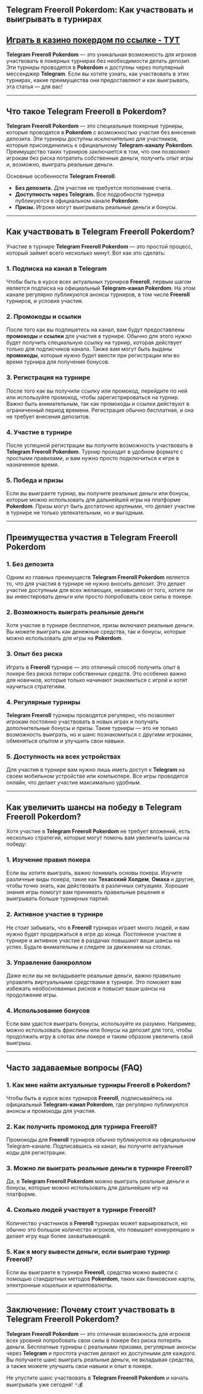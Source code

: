 ## Telegram Freeroll Pokerdom: Как участвовать и выигрывать в турнирах

## [**Играть в казино покердом по ссылке - ТУТ**](https://brandplay.link/FwVc4f)

**Telegram Freeroll Pokerdom** — это уникальная возможность для игроков участвовать в покерных турнирах без необходимости делать депозит. Эти турниры проводятся в **Pokerdom** и доступны через популярный мессенджер **Telegram**. Если вы хотите узнать, как участвовать в этих турнирах, какие преимущества они предоставляют и как выигрывать, эта статья — для вас!

***

## Что такое Telegram Freeroll в Pokerdom?

**Telegram Freeroll Pokerdom** — это специальные покерные турниры, которые проводятся в **Pokerdom** с возможностью участия без внесения депозита. Эти турниры доступны исключительно для участников, которые присоединились к официальному **Telegram-каналу** **Pokerdom**. Преимущество таких турниров заключается в том, что они позволяют игрокам без риска потратить собственные деньги, получить опыт игры и, возможно, выиграть реальные деньги.

Основные особенности **Telegram Freeroll**:

* **Без депозита.** Для участия не требуется пополнение счета.
* **Доступность через Telegram.** Все подробности турнира публикуются в официальном канале **Pokerdom**.
* **Призы.** Игроки могут выигрывать реальные деньги и бонусы.

***

## Как участвовать в Telegram Freeroll Pokerdom?

Участие в турнире **Telegram Freeroll Pokerdom** — это простой процесс, который займет всего несколько минут. Вот как это сделать:

### 1. **Подписка на канал в Telegram**

Чтобы быть в курсе всех актуальных турниров **Freeroll**, первым шагом является подписка на официальный **Telegram-канал Pokerdom**. На этом канале регулярно публикуются анонсы турниров, в том числе **Freeroll** турниров, и условия участия.

### 2. **Промокоды и ссылки**

После того как вы подпишетесь на канал, вам будут предоставлены **промокоды** и **ссылки** для участия в турнире. Обычно для этого нужно будет получить специальную ссылку на турнир, которая действует только для подписчиков канала. Также вам могут быть выданы **промокоды**, которые нужно будет ввести при регистрации или во время турнира для получения бонусов.

### 3. **Регистрация на турнире**

После того как вы получили ссылку или промокод, перейдите по ней или используйте промокод, чтобы зарегистрироваться на турнир. Важно быть внимательным, так как промокоды и ссылки действуют в ограниченный период времени. Регистрация обычно бесплатная, и она не требует внесения депозитов.

### 4. **Участие в турнире**

После успешной регистрации вы получите возможность участвовать в **Telegram Freeroll Pokerdom**. Турнир проходит в удобном формате с простыми правилами, и вам нужно просто подключиться к игре в назначенное время.

### 5. **Победа и призы**

Если вы выиграете турнир, вы получите реальные деньги или бонусы, которые можно использовать для дальнейшей игры на платформе **Pokerdom**. Призы могут быть достаточно крупными, что делает участие в турнире не только увлекательным, но и выгодным.

***

## Преимущества участия в Telegram Freeroll Pokerdom

### 1. **Без депозита**

Одним из главных преимуществ **Telegram Freeroll Pokerdom** является то, что для участия в турнире не нужно вносить депозит. Это делает участие доступным для всех желающих, независимо от того, хотите ли вы инвестировать деньги или просто попробовать свои силы в покере.

### 2. **Возможность выиграть реальные деньги**

Хотя участие в турнире бесплатное, призы включают реальные деньги. Вы можете выиграть как денежные средства, так и бонусы, которые можно использовать для игры на **Pokerdom**.

### 3. **Опыт без риска**

Играть в **Freeroll** турнире — это отличный способ получить опыт в покере без риска потери собственных средств. Это особенно важно для новичков, которые только начинают знакомиться с игрой и хотят научиться стратегиям.

### 4. **Регулярные турниры**

**Telegram Freeroll** турниры проводятся регулярно, что позволяет игрокам постоянно участвовать в новых играх и получать дополнительные бонусы и призы. Такие турниры — это не только возможность выиграть, но и шанс познакомиться с другими игроками, обменяться опытом и улучшить свои навыки.

### 5. **Доступность на всех устройствах**

Для участия в турнире вам нужно лишь иметь доступ к **Telegram** на своем мобильном устройстве или компьютере. Все игры проводятся онлайн, что делает участие максимально удобным.

***

## Как увеличить шансы на победу в Telegram Freeroll Pokerdom?

Хотя участие в **Telegram Freeroll Pokerdom** не требует вложений, есть несколько стратегий, которые могут помочь вам увеличить шансы на победу:

### 1. **Изучение правил покера**

Если вы хотите выиграть, важно понимать основы покера. Изучите различные виды покера, такие как **Техасский Холдем**, **Омаха** и другие, чтобы точно знать, как действовать в различных ситуациях. Хорошие знания игры помогут вам принимать правильные решения и выигрывать больше турнирных партий.

### 2. **Активное участие в турнире**

Не стоит забывать, что в **Freeroll** турнирах играет много людей, и вам нужно будет продержаться в игре до конца. Постоянное участие в турнире и активное участие в раздачах повышают ваши шансы на успех. Будьте внимательны и следите за движением на столах.

### 3. **Управление банкроллом**

Даже если вы не вкладываете реальные деньги, важно правильно управлять виртуальными средствами в турнире. Это поможет вам избежать необоснованных рисков и повысит ваши шансы на продолжение игры.

### 4. **Использование бонусов**

Если вам удастся выиграть бонусы, используйте их разумно. Например, можно использовать фриспины или бонусы на депозит для того, чтобы продолжить игру в слотах или покере и таким образом увеличить свой выигрыш.

***

## Часто задаваемые вопросы (FAQ)

### 1. **Как мне найти актуальные турниры Freeroll в Pokerdom?**

Чтобы быть в курсе всех турниров **Freeroll**, подписывайтесь на официальный **Telegram-канал Pokerdom**, где регулярно публикуются анонсы и промокоды для участия.

### 2. **Как получить промокод для турнира Freeroll?**

Промокоды для **Freeroll** турниров обычно публикуются на официальном Telegram-канале. Подписавшись на канал, вы получите актуальные коды для регистрации.

### 3. **Можно ли выиграть реальные деньги в турнире Freeroll?**

Да, в **Telegram Freeroll Pokerdom** можно выиграть реальные деньги и бонусы, которые можно использовать для дальнейших игр на платформе.

### 4. **Сколько людей участвует в турнире Freeroll?**

Количество участников в **Freeroll** турнирах может варьироваться, но обычно это большое количество игроков, что повышает конкуренцию и делает игру еще более захватывающей.

### 5. **Как я могу вывести деньги, если выиграю турнир Freeroll?**

Если вы выиграете в турнире **Freeroll**, средства можно вывести с помощью стандартных методов **Pokerdom**, таких как банковские карты, электронные кошельки и криптовалюты.

***

## Заключение: Почему стоит участвовать в Telegram Freeroll Pokerdom?

**Telegram Freeroll Pokerdom** — это отличная возможность для игроков всех уровней попробовать свои силы в покере без риска потерять деньги. Бесплатные турниры с реальными призами, регулярные анонсы через **Telegram** и простота участия делают их доступными для каждого. Вы получаете шанс выиграть реальные деньги, не вкладывая средства, а также можете улучшить свои навыки и опыт в покере.

Не упустите шанс участвовать в **Telegram Freeroll Pokerdom** и начать выигрывать уже сегодня! 🃏💰
